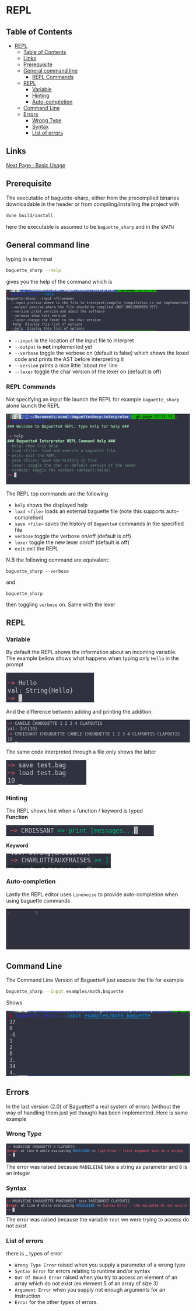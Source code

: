 # REPL
## Table of Contents
- [REPL](#repl)
  - [Table of Contents](#table-of-contents)
  - [Links](#links)
  - [Prerequisite](#prerequisite)
  - [General command line](#general-command-line)
    - [REPL Commands](#repl-commands)
  - [REPL](#repl-1)
    - [Variable](#variable)
    - [Hinting](#hinting)
    - [Auto-completion](#auto-completion)
  - [Command Line](#command-line)
  - [Errors](#errors)
    - [Wrong Type](#wrong-type)
    - [Syntax](#syntax)
    - [List of errors](#list-of-errors)

## Links
[Next Page : Basic Usage](basic.md) 
## Prerequisite
The executable of baguette-sharp, either from the precompiled binaries downloadable in the header
or from compiling/installing the project with 
```bash
dune build/install
```
here the executable is assumed to be `baguette_sharp` and in the `$PATH`

## General command line
typing in a terminal
```bash
baguette_sharp --help
```
gives you the help of the command which is

![help](img/help.png)

* `--input` is the location of the input file to interpret
* `--output` is **not** implemented yet
* `--verbose` toggle the verbose on (default is false) which
shows the lexed code and prints the AST before interpreting it
* `--version` prints a nice little 'about me' line
* `--lexer` toggle the char version of the lexer on (default is off)

### REPL Commands
Not specifying an input file launch the REPL for example `baguette_sharp` alone launch the REPL

![repl](img/strpl.png)

The REPL top commands are the following
* `help` shows the displayed help
* `load <file>` loads an external baguette file (note this supports auto-completion)
* `save <file>` saves the history of `Baguette#` commands in the specified file 
* `verbose` toggle the verbose on/off (default is off)
* `lexer` toggle the new lexer on/off (default is off)
* `exit` exit the REPL

N.B the following command are equivalent:
```
baguette_sharp --verbose
```
and 
```
baguette_sharp
```
then toggling `verbose` on. Same with the lexer

## REPL
### Variable
By default the REPL shows the information about an incoming variable.<br/>
The example bellow shows what happens when typing only `Hello` in the prompt

![hello](img/replvar.png)

And the difference between adding and printing the addition:

![diff](img/diff.png)

The same code interpreted through a file only shows the latter 

![file](img/varfile.png)

### Hinting
The REPL shows hint when a function / keyword is typed<br/>
**Function**

![cr](img/crhinting.png)

**Keyword**

![k](img/crochet.png)

### Auto-completion
Lastly the REPL editor uses `Linenoise` to provide auto-completion when using baguette commands

![autocomp](img/autocomp.gif)

## Command Line

The Command Line Version of Baguette# just execute the file
for example
```bash
baguette_sharp --input examples/math.baguette
```
Shows

![math](img/math.png)

## Errors
In the last version (2.0) of Baguette# a real system of errors (without the way of handling them just yet though) has been implemented. Here is some example

### Wrong Type

![typerror](img/typeerror.png)
The error was raised because `MADELEINE` take a string as parameter and `0` is an integer

### Syntax

![syntaxerror](img/syntaxerror.png)
The error was raised because the variable `test` we were trying to access do not exist

### List of errors
there is _ types of error
* `Wrong Type Error` raised when you supply a parameter of a wrong type
* `Syntax Error` for errors relating to runtime and/or syntax
* `Out Of Bound Error` raised when you try to access an element of an array which do not exist (ex element 5 of an array of size 3)
* `Argument Error` when you supply not enough arguments for an instruction
* `Error` for the other types of errors.